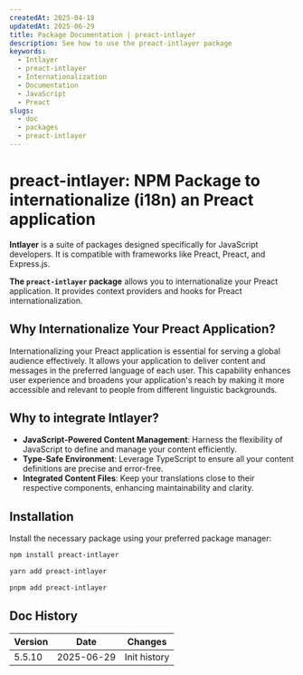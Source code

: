 ```yaml
---
createdAt: 2025-04-18
updatedAt: 2025-06-29
title: Package Documentation | preact-intlayer
description: See how to use the preact-intlayer package
keywords:
  - Intlayer
  - preact-intlayer
  - Internationalization
  - Documentation
  - JavaScript
  - Preact
slugs:
  - doc
  - packages
  - preact-intlayer
---
```


# preact-intlayer: NPM Package to internationalize (i18n) an Preact application

**Intlayer** is a suite of packages designed specifically for JavaScript developers. It is compatible with frameworks like Preact, Preact, and Express.js.

**The `preact-intlayer` package** allows you to internationalize your Preact application. It provides context providers and hooks for Preact internationalization.

## Why Internationalize Your Preact Application?

Internationalizing your Preact application is essential for serving a global audience effectively. It allows your application to deliver content and messages in the preferred language of each user. This capability enhances user experience and broadens your application's reach by making it more accessible and relevant to people from different linguistic backgrounds.

## Why to integrate Intlayer?

- **JavaScript-Powered Content Management**: Harness the flexibility of JavaScript to define and manage your content efficiently.
- **Type-Safe Environment**: Leverage TypeScript to ensure all your content definitions are precise and error-free.
- **Integrated Content Files**: Keep your translations close to their respective components, enhancing maintainability and clarity.

## Installation

Install the necessary package using your preferred package manager:

```bash packageManager="npm"
npm install preact-intlayer
```

```bash packageManager="yarn"
yarn add preact-intlayer
```

```bash packageManager="pnpm"
pnpm add preact-intlayer
```

## Doc History

| Version | Date       | Changes      |
| ------- | ---------- | ------------ |
| 5.5.10  | 2025-06-29 | Init history |
